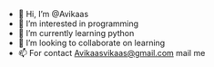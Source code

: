 - 👋 Hi, I’m @Avikaas 
- 👀 I’m interested in programming
- 🌱 I’m currently learning python
- 💞️ I’m looking to collaborate on learning
- 📫 For contact Avikaasvikaas@gmail.com mail me

<!---
Avikaas/Avikaas is a ✨ special ✨ repository because its `README.md` (this file) appears on your GitHub profile.
You can click the Preview link to take a look at your changes.
--->
